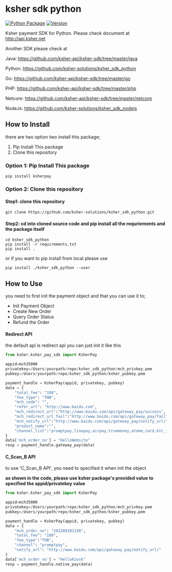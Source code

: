 # ksher sdk python

[![Python Package](https://github.com/ksher-solutions/ksher_sdk_python/actions/workflows/python-publish.yml/badge.svg)](https://github.com/ksher-solutions/ksher_sdk_python/actions/workflows/python-publish.yml)
[![Version](https://img.shields.io/pypi/v/ksher)](https://pypi.org/project/ksher/)

Ksher payment SDK for Python. Please check document at http://api.ksher.net

Another SDK please check at

Java: https://github.com/ksher-api/ksher-sdk/tree/master/java

Python: https://github.com/ksher-solutions/ksher_sdk_python

Go: https://github.com/ksher-api/ksher-sdk/tree/master/go

PHP: https://github.com/ksher-api/ksher-sdk/tree/master/php

Netcore: https://github.com/ksher-api/ksher-sdk/tree/master/netcore

NodeJs: https://github.com/ksher-solutions/ksher_sdk_nodejs

## How to Install

there are two option two install this package;

1. Pip Install This package
2. Clone this repository

### Option 1: Pip Install This package
```
pip install ksherpay
```

### Option 2: Clone this repository

#### Step1: clone this repository
```shell
git clone https://github.com/ksher-solutions/ksher_sdk_python.git
```

#### Step2: cd into cloned source code and pip install all the requriements and the package itself
```shell
cd ksher_sdk_python
pip install -r requirements.txt
pip install .

```

or if you want to pip install from local please use
```
pip install ./ksher_sdk_python --user 
```

## How to Use
you need to first init the payment object and that you can use it to;
- Init Payment Object
- Create New Order
- Query Order Status
- Refund the Order

#### Redirect API

the default api is redirect api you can just init it like this


```python
from ksher.ksher_pay_sdk import KsherPay

appid=mch35000
privatekey=/Users/yourpath/repo/ksher_sdk_python/mch_privkey.pem
pubkey=/Users/yourpath/repo/ksher_sdk_python/ksher_pubkey.pem

payment_handle = KsherPay(appid, privatekey, pubkey)
data = {
    "total_fee": "100",
    "fee_type": "THB",
    "mch_code": "",
    "refer_url": "http://www.baidu.com",
    "mch_redirect_url":"http://www.baidu.com/api/gateway_pay/success",
    "mch_redirect_url_fail":"http://www.baidu.com/api/gateway_pay/fail",
    "mch_notify_url":"http://www.baidu.com/api/gateway_pay/notify_url/",
    "product_name":"",
    "channel_list":"promptpay,linepay,airpay,truemoney,atome,card,ktc_instal,kbank_instal,kcc_instal,kfc_instal,scb_easy,bbl_deeplink,baybank_deeplink,kplus,alipay,wechat,card,ktc_instal,kbank_instal,kcc_instal,kfc_instal"
}
data['mch_order_no'] = "HelloWebsite"
resp = payment_handle.gateway_pay(data)
```

#### C_Scan_B API
to use 'C_Scan_B API', you need to specified it when init the object

**as shown in the code, please use ksher package's provided value to specified the appid/privatekey value**

```python
from ksher.ksher_pay_sdk import KsherPay

appid=mch35000
privatekey=/Users/yourpath/repo/ksher_sdk_python/mch_privkey.pem
pubkey=/Users/yourpath/repo/ksher_sdk_python/ksher_pubkey.pem

payment_handle = KsherPay(appid, privatekey, pubkey)
data = {
    "mch_order_no": "202208101150",
    "total_fee": "100",
    "fee_type":"THB",
    "channel": "promptpay",
    "notify_url": "http://www.baidu.com/api/gateway_pay/notify_url/"
}
data['mch_order_no'] = "HelloKiosk"
resp = payment_handle.native_pay(data)
```
